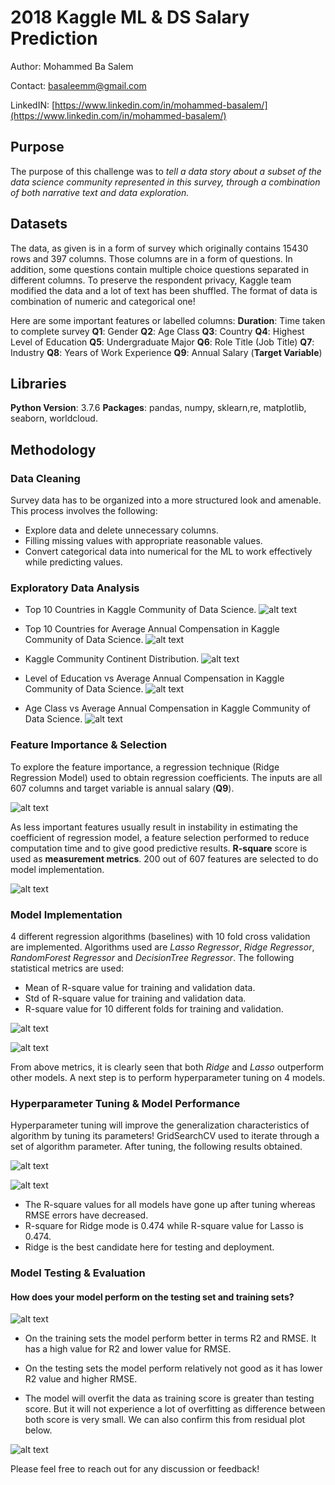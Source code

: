 
# 2018 Kaggle ML & DS Salary Prediction
Author: Mohammed Ba Salem 

Contact: basaleemm@gmail.com

LinkedIN: [https://www.linkedin.com/in/mohammed-basalem/](https://www.linkedin.com/in/mohammed-basalem/)

## Purpose 
The purpose of this challenge was to *tell a data story about a subset of the data science community represented in this survey, through a combination of both narrative text and data exploration.* 

## Datasets 
The data, as given is in a form of survey which originally contains 15430 rows and 397 columns. Those columns are in a form of questions. In addition, some questions contain multiple choice questions separated in different columns. To preserve the respondent privacy, Kaggle team modified the data and a lot of text has been shuffled. The format of data is combination of numeric and categorical one! 

Here are some important features or labelled columns: 
**Duration**: Time taken to complete survey
**Q1**: Gender
**Q2**: Age Class 
**Q3**: Country
**Q4**: Highest Level of Education 
**Q5**: Undergraduate Major 
**Q6**: Role Title (Job Title)
**Q7**: Industry 
**Q8**: Years of Work Experience 
**Q9**: Annual Salary (**Target Variable**)
## Libraries 
**Python Version**: 3.7.6
**Packages**:  pandas, numpy, sklearn,re, matplotlib, seaborn, worldcloud. 
## Methodology 
### Data Cleaning 
Survey data has to be organized into a more structured look and amenable. This process involves the following:  
- Explore data and delete unnecessary columns. 
- Filling missing values with appropriate reasonable values. 
- Convert categorical data into numerical for the ML to work effectively while predicting values. 
### Exploratory Data Analysis 
- Top 10 Countries in Kaggle Community of Data Science. 
	![alt text](https://github.com/basalem/Data-Science-Projects/blob/master/Side%20Projects/2018_Kaggle_Survey/images/Top_10Countries.png) 
	
- Top 10 Countries for Average Annual Compensation in Kaggle Community of Data Science. 
	![alt text](https://github.com/basalem/Data-Science-Projects/blob/master/Side%20Projects/2018_Kaggle_Survey/images/Top10_Salary.png)
	
- Kaggle Community Continent Distribution. 
	![alt text](https://github.com/basalem/Data-Science-Projects/blob/master/Side%20Projects/2018_Kaggle_Survey/images/Continent.PNG)
	
- Level of Education vs Average Annual Compensation in Kaggle Community of Data Science. 
	![alt text](https://github.com/basalem/Data-Science-Projects/blob/master/Side%20Projects/2018_Kaggle_Survey/images/Education.png)
- Age Class vs Average Annual Compensation in Kaggle Community of Data Science. 
	![alt text](https://github.com/basalem/Data-Science-Projects/blob/master/Side%20Projects/2018_Kaggle_Survey/images/Age.png)

### Feature Importance & Selection 
To explore the feature importance, a regression technique (Ridge Regression Model) used to obtain regression coefficients. The inputs are all 607 columns and target variable is annual salary (**Q9**). 

![alt text](https://github.com/basalem/Data-Science-Projects/blob/master/Side%20Projects/2018_Kaggle_Survey/images/Top_Features.PNG)

As less important features usually result in instability in estimating the coefficient of regression model, a feature selection performed to reduce computation time and to give good predictive results. **R-square** score is used as **measurement metrics**. 200 out of 607 features are selected to do model implementation.  

![alt text](https://github.com/basalem/Data-Science-Projects/blob/master/Side%20Projects/2018_Kaggle_Survey/images/Feature_Selection.PNG)

### Model Implementation 
 4 different regression algorithms (baselines) with 10 fold cross validation are implemented. Algorithms used are *Lasso Regressor*, *Ridge Regressor*, *RandomForest Regressor* and *DecisionTree Regressor*.  The following statistical metrics are used: 
 - Mean of R-square value for training and validation data. 
 - Std of R-square value for training and validation data. 
 - R-square value for 10 different folds for training and validation. 

![alt text](https://github.com/basalem/Data-Science-Projects/blob/master/Side%20Projects/2018_Kaggle_Survey/images/Mean_Std_Val_R2.png)

![alt text](https://github.com/basalem/Data-Science-Projects/blob/master/Side%20Projects/2018_Kaggle_Survey/images/Learning_Curve.PNG)

From above metrics, it is clearly seen that both *Ridge* and *Lasso* outperform other models. A next step is to perform hyperparameter  tuning on 4 models.   
 
 ### Hyperparameter Tuning & Model Performance
 Hyperparameter tuning will improve the generalization characteristics of algorithm by tuning its parameters! GridSearchCV used to iterate through a set of algorithm parameter. After tuning, the following results obtained.  

![alt text](https://github.com/basalem/Data-Science-Projects/blob/master/Side%20Projects/2018_Kaggle_Survey/images/Hypertune_Results.PNG)


![alt text](https://github.com/basalem/Data-Science-Projects/blob/master/Side%20Projects/2018_Kaggle_Survey/images/HyperTuning_Learning_Curve.PNG)

- The R-square values for all models have gone up after tuning whereas RMSE errors have decreased.  
- R-square for Ridge mode is 0.474 while R-square value for Lasso is 0.474. 
- Ridge is the best candidate here for testing and deployment.  

### Model Testing & Evaluation 
#### How does your model perform on the testing set and training sets? 
![alt text](https://github.com/basalem/Data-Science-Projects/blob/master/Side%20Projects/2018_Kaggle_Survey/images/optimal_model.PNG)

- On the training sets the model perform better in terms R2 and RMSE. It has a high value for R2 and lower value for RMSE. 

 - On the testing sets the model perform relatively not good as it has lower R2 value and higher RMSE. 
- The model will overfit the data as training score is greater than testing score. But it will not experience a lot of overfitting as difference between both score is very small. We can also confirm this from residual plot below. 

![alt text](https://github.com/basalem/Data-Science-Projects/blob/master/Side%20Projects/2018_Kaggle_Survey/images/Ridge_Residuals.PNG)

Please feel free to reach out for any discussion or feedback! 